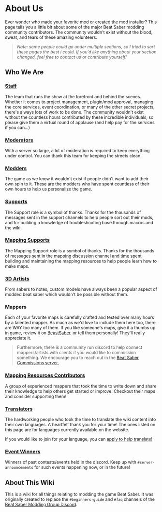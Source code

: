 # About Us
Ever wonder who made your favorite mod or created the mod installer? This page tells you a little bit about some of the major Beat Saber modding community contributors. The community wouldn't exist without the blood, sweat, and tears of these amazing volunteers.

> *Note: some people could go under multiple sections, so I tried to sort these pages the best I could. If you'd like anything about your section changed, feel free to contact us or contribute yourself!*

## Who We Are

### [Staff](./staff.md)
The team that runs the show at the forefront and behind the scenes. Whether it comes to project management, plugin/mod approval, managing the core services, event coordination, or many of the other secret projects, there's always lots of work to be done. The community wouldn't exist without the countless hours contributed by these incredible individuals, so please give them a virtual round of applause (and help pay for the services if you can...)

### [Moderators](./moderators.md)
With a server so large, a lot of moderation is required to keep everything under control. You can thank this team for keeping the streets clean.

### [Modders](./modders.md)
The game as we know it wouldn't exist if people didn't want to add their own spin to it. These are the modders who have spent countless of their own hours to help us personalize the game.

### [Supports](./supports.md)
The Support role is a symbol of thanks. Thanks for the thousands of messages sent in the support channels to help people sort out their mods, and for building a knowledge of troubleshooting base through macros and the wiki.

### [Mapping Supports](./mapping-supports.md)
The Mapping Support role is a symbol of thanks. Thanks for the thousands of messages sent in the mapping discussion channel and time spent building and maintaining the mapping resources to help people learn how to make maps.

### [3D Artists](./3d-artists.md)
From sabers to notes, custom models have always been a popular aspect of modded beat saber which wouldn't be possible without them.

### Mappers
Each of your favorite maps is carefully crafted and tested over many hours by a talented mapper. As much as we'd love to include them here too, there are WAY too many of them. If you like someone's maps, give it a thumbs up in game, review it on [BeastSaber](https://bsaber.com), or tell them personally! They'll really appreciate it.

> Furthermore, there is a community run discord to help connect mappers/artists with clients if you would like to commission something. We encourage you to reach out in the [Beat Saber Commissions server.](https://discord.gg/4RbcH5G)

### [Mapping Resources Contributors](/mapping/mapping-credits.md)
A group of experienced mappers that took the time to write down and share their knowledge to help others get started or improve. Checkout their maps and consider supporting them!

### [Translators](./translators.md)
The hardworking people who took the time to translate the wiki content into their own languages. A heartfelt thank you for your time! The ones listed on this page are for languages currently available on the website.

If you would like to join for your language, you can [apply to help translate!](https://forms.gle/e3BqA3poMjESARe76)

### [Event Winners](./event-winner.md)
Winners of past contests/events held in the discord. Keep up with `#server-announcements` for such events happening now, or in the future!

## About This Wiki
This is a wiki for all things relating to modding the game Beat Saber. It was originally created to replace the `#beginners-guide` and `#faq` channels of the [Beat Saber Modding Group Discord](https://discord.gg/beatsabermods).
